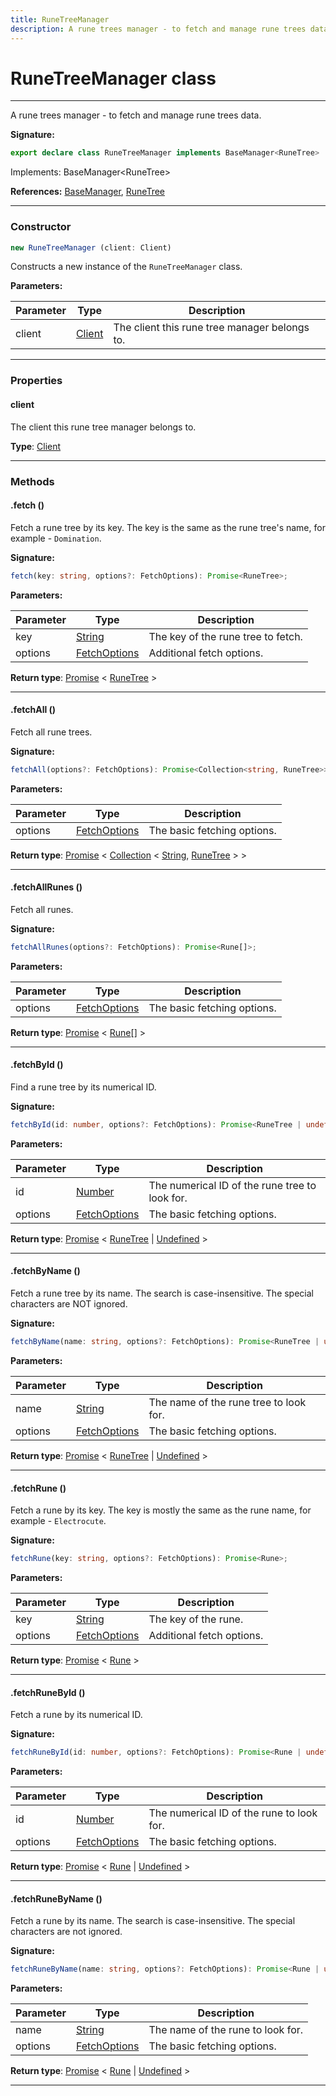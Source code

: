```yaml
---
title: RuneTreeManager
description: A rune trees manager - to fetch and manage rune trees data.
---
```


# RuneTreeManager class

---

A rune trees manager - to fetch and manage rune trees data.

**Signature:**

```ts
export declare class RuneTreeManager implements BaseManager<RuneTree> 
```

Implements: BaseManager&lt;RuneTree&gt;

**References:** [BaseManager](/api/interfaces/basemanager), [RuneTree](/api/classes/runetree)

---

### Constructor

```ts
new RuneTreeManager (client: Client)
```

Constructs a new instance of the `RuneTreeManager` class.

**Parameters:**

| Parameter | Type | Description |
| --------- | ---- | ----------- |
| client | [Client](/api/classes/client) | The client this rune tree manager belongs to. |
---

### Properties

#### client

The client this rune tree manager belongs to.



**Type**: [Client](/api/classes/client)

---

### Methods

#### .fetch ()

Fetch a rune tree by its key. The key is the same as the rune tree's name, for example - `Domination`.




**Signature:**

```ts
fetch(key: string, options?: FetchOptions): Promise<RuneTree>;
```

**Parameters:**

| Parameter | Type | Description |
| --------- | ---- | ----------- |
| key | [String](https://developer.mozilla.org/en-US/docs/Web/JavaScript/Reference/Global_Objects/String) | The key of the rune tree to fetch. |
| options | [FetchOptions](/api/interfaces/fetchoptions) | Additional fetch options. |

**Return type**: [Promise](https://developer.mozilla.org/en-US/docs/Web/JavaScript/Reference/Global_Objects/Promise) \< [RuneTree](/api/classes/runetree) \>

---

#### .fetchAll ()

Fetch all rune trees.




**Signature:**

```ts
fetchAll(options?: FetchOptions): Promise<Collection<string, RuneTree>>;
```

**Parameters:**

| Parameter | Type | Description |
| --------- | ---- | ----------- |
| options | [FetchOptions](/api/interfaces/fetchoptions) | The basic fetching options. |

**Return type**: [Promise](https://developer.mozilla.org/en-US/docs/Web/JavaScript/Reference/Global_Objects/Promise) \< [Collection](https://discord.js.org/#/docs/collection/stable/class/Collection) \< [String](https://developer.mozilla.org/en-US/docs/Web/JavaScript/Reference/Global_Objects/String), [RuneTree](/api/classes/runetree) \> \>

---

#### .fetchAllRunes ()

Fetch all runes.




**Signature:**

```ts
fetchAllRunes(options?: FetchOptions): Promise<Rune[]>;
```

**Parameters:**

| Parameter | Type | Description |
| --------- | ---- | ----------- |
| options | [FetchOptions](/api/interfaces/fetchoptions) | The basic fetching options. |

**Return type**: [Promise](https://developer.mozilla.org/en-US/docs/Web/JavaScript/Reference/Global_Objects/Promise) \< [Rune](/api/classes/rune)[] \>

---

#### .fetchById ()

Find a rune tree by its numerical ID.




**Signature:**

```ts
fetchById(id: number, options?: FetchOptions): Promise<RuneTree | undefined>;
```

**Parameters:**

| Parameter | Type | Description |
| --------- | ---- | ----------- |
| id | [Number](https://developer.mozilla.org/en-US/docs/Web/JavaScript/Reference/Global_Objects/Number) | The numerical ID of the rune tree to look for. |
| options | [FetchOptions](/api/interfaces/fetchoptions) | The basic fetching options. |

**Return type**: [Promise](https://developer.mozilla.org/en-US/docs/Web/JavaScript/Reference/Global_Objects/Promise) \< [RuneTree](/api/classes/runetree) \| [Undefined](https://developer.mozilla.org/en-US/docs/Web/JavaScript/Reference/Global_Objects/undefined) \>

---

#### .fetchByName ()

Fetch a rune tree by its name. The search is case-insensitive. The special characters are NOT ignored.




**Signature:**

```ts
fetchByName(name: string, options?: FetchOptions): Promise<RuneTree | undefined>;
```

**Parameters:**

| Parameter | Type | Description |
| --------- | ---- | ----------- |
| name | [String](https://developer.mozilla.org/en-US/docs/Web/JavaScript/Reference/Global_Objects/String) | The name of the rune tree to look for. |
| options | [FetchOptions](/api/interfaces/fetchoptions) | The basic fetching options. |

**Return type**: [Promise](https://developer.mozilla.org/en-US/docs/Web/JavaScript/Reference/Global_Objects/Promise) \< [RuneTree](/api/classes/runetree) \| [Undefined](https://developer.mozilla.org/en-US/docs/Web/JavaScript/Reference/Global_Objects/undefined) \>

---

#### .fetchRune ()

Fetch a rune by its key. The key is mostly the same as the rune name, for example - `Electrocute`.




**Signature:**

```ts
fetchRune(key: string, options?: FetchOptions): Promise<Rune>;
```

**Parameters:**

| Parameter | Type | Description |
| --------- | ---- | ----------- |
| key | [String](https://developer.mozilla.org/en-US/docs/Web/JavaScript/Reference/Global_Objects/String) | The key of the rune. |
| options | [FetchOptions](/api/interfaces/fetchoptions) | Additional fetch options. |

**Return type**: [Promise](https://developer.mozilla.org/en-US/docs/Web/JavaScript/Reference/Global_Objects/Promise) \< [Rune](/api/classes/rune) \>

---

#### .fetchRuneById ()

Fetch a rune by its numerical ID.




**Signature:**

```ts
fetchRuneById(id: number, options?: FetchOptions): Promise<Rune | undefined>;
```

**Parameters:**

| Parameter | Type | Description |
| --------- | ---- | ----------- |
| id | [Number](https://developer.mozilla.org/en-US/docs/Web/JavaScript/Reference/Global_Objects/Number) | The numerical ID of the rune to look for. |
| options | [FetchOptions](/api/interfaces/fetchoptions) | The basic fetching options. |

**Return type**: [Promise](https://developer.mozilla.org/en-US/docs/Web/JavaScript/Reference/Global_Objects/Promise) \< [Rune](/api/classes/rune) \| [Undefined](https://developer.mozilla.org/en-US/docs/Web/JavaScript/Reference/Global_Objects/undefined) \>

---

#### .fetchRuneByName ()

Fetch a rune by its name. The search is case-insensitive. The special characters are not ignored.




**Signature:**

```ts
fetchRuneByName(name: string, options?: FetchOptions): Promise<Rune | undefined>;
```

**Parameters:**

| Parameter | Type | Description |
| --------- | ---- | ----------- |
| name | [String](https://developer.mozilla.org/en-US/docs/Web/JavaScript/Reference/Global_Objects/String) | The name of the rune to look for. |
| options | [FetchOptions](/api/interfaces/fetchoptions) | The basic fetching options. |

**Return type**: [Promise](https://developer.mozilla.org/en-US/docs/Web/JavaScript/Reference/Global_Objects/Promise) \< [Rune](/api/classes/rune) \| [Undefined](https://developer.mozilla.org/en-US/docs/Web/JavaScript/Reference/Global_Objects/undefined) \>

---

